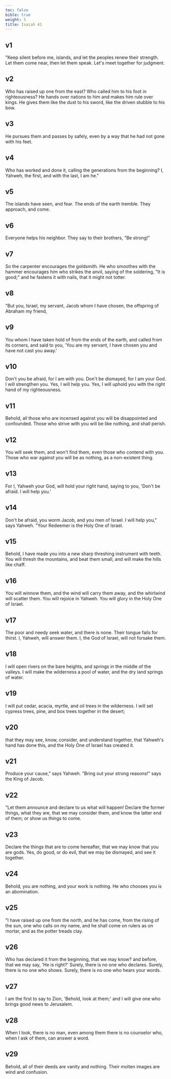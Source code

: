 ```yaml
---
toc: false
bible: true
weight: 5
title: Isaiah 41
---
```




## v1 
"Keep silent before me, islands, and let the peoples renew their strength. Let them come near, then let them speak. Let's meet together for judgment. 

## v2 
Who has raised up one from the east? Who called him to his foot in righteousness? He hands over nations to him and makes him rule over kings. He gives them like the dust to his sword, like the driven stubble to his bow. 

## v3 
He pursues them and passes by safely, even by a way that he had not gone with his feet. 

## v4 
Who has worked and done it, calling the generations from the beginning? I, Yahweh, the first, and with the last, I am he." 

## v5 
The islands have seen, and fear. The ends of the earth tremble. They approach, and come. 

## v6 
Everyone helps his neighbor. They say to their brothers, "Be strong!" 

## v7 
So the carpenter encourages the goldsmith. He who smoothes with the hammer encourages him who strikes the anvil, saying of the soldering, "It is good;" and he fastens it with nails, that it might not totter. 

## v8 
"But you, Israel, my servant, Jacob whom I have chosen, the offspring of Abraham my friend, 

## v9 
You whom I have taken hold of from the ends of the earth, and called from its corners, and said to you, 'You are my servant, I have chosen you and have not cast you away.' 

## v10 
Don't you be afraid, for I am with you. Don't be dismayed, for I am your God. I will strengthen you. Yes, I will help you. Yes, I will uphold you with the right hand of my righteousness. 

## v11 
Behold, all those who are incensed against you will be disappointed and confounded. Those who strive with you will be like nothing, and shall perish. 

## v12 
You will seek them, and won't find them, even those who contend with you. Those who war against you will be as nothing, as a non-existent thing. 

## v13 
For I, Yahweh your God, will hold your right hand, saying to you, 'Don't be afraid. I will help you.' 

## v14 
Don't be afraid, you worm Jacob, and you men of Israel. I will help you," says Yahweh. "Your Redeemer is the Holy One of Israel. 

## v15 
Behold, I have made you into a new sharp threshing instrument with teeth. You will thresh the mountains, and beat them small, and will make the hills like chaff. 

## v16 
You will winnow them, and the wind will carry them away, and the whirlwind will scatter them. You will rejoice in Yahweh. You will glory in the Holy One of Israel. 

## v17 
The poor and needy seek water, and there is none. Their tongue fails for thirst. I, Yahweh, will answer them. I, the God of Israel, will not forsake them. 

## v18 
I will open rivers on the bare heights, and springs in the middle of the valleys. I will make the wilderness a pool of water, and the dry land springs of water. 

## v19 
I will put cedar, acacia, myrtle, and oil trees in the wilderness. I will set cypress trees, pine, and box trees together in the desert; 

## v20 
that they may see, know, consider, and understand together, that Yahweh's hand has done this, and the Holy One of Israel has created it. 

## v21 
Produce your cause," says Yahweh. "Bring out your strong reasons!" says the King of Jacob. 

## v22 
"Let them announce and declare to us what will happen! Declare the former things, what they are, that we may consider them, and know the latter end of them; or show us things to come. 

## v23 
Declare the things that are to come hereafter, that we may know that you are gods. Yes, do good, or do evil, that we may be dismayed, and see it together. 

## v24 
Behold, you are nothing, and your work is nothing. He who chooses you is an abomination. 

## v25 
"I have raised up one from the north, and he has come, from the rising of the sun, one who calls on my name, and he shall come on rulers as on mortar, and as the potter treads clay. 

## v26 
Who has declared it from the beginning, that we may know? and before, that we may say, 'He is right?' Surely, there is no one who declares. Surely, there is no one who shows. Surely, there is no one who hears your words. 

## v27 
I am the first to say to Zion, 'Behold, look at them;' and I will give one who brings good news to Jerusalem. 

## v28 
When I look, there is no man, even among them there is no counselor who, when I ask of them, can answer a word. 

## v29 
Behold, all of their deeds are vanity and nothing. Their molten images are wind and confusion.
